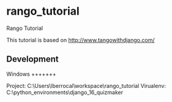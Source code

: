 rango_tutorial
==============

Rango Tutorial 

This tutorial is based on http://www.tangowithdjango.com/

Development
-----------
Windows
+++++++

Project: C:\Users\lberrocal\workspace\rango_tutorial
Virualenv: C:\python_environments\django_16_quizmaker


